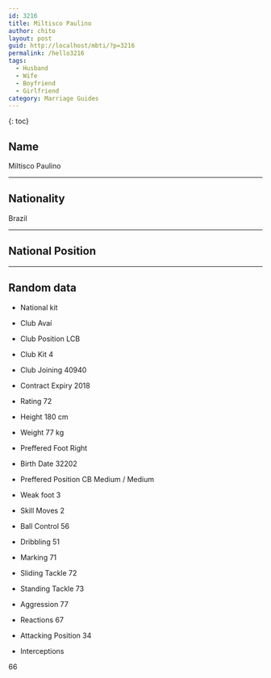 ```yaml
---
id: 3216
title: Miltisco Paulino
author: chito
layout: post
guid: http://localhost/mbti/?p=3216
permalink: /hello3216
tags:
  - Husband
  - Wife
  - Boyfriend
  - Girlfriend
category: Marriage Guides
---
```



{: toc}


## Name  
Miltisco Paulino 

* * *

## Nationality  
Brazil 

* * *

## National Position 

* * *

## Random data 

  * National kit 
  * Club 
Avaí 

  * Club Position 
LCB 

  * Club Kit 
4 

  * Club Joining 
40940 

  * Contract Expiry 
2018 

  * Rating 
72 

  * Height 
180 cm 

  * Weight 
77 kg 

  * Preffered Foot 
Right 

  * Birth Date 
32202 

  * Preffered Position 
CB Medium / Medium 

  * Weak foot 
3 

  * Skill Moves 
2 

  * Ball Control 
56 

  * Dribbling 
51 

  * Marking 
71 

  * Sliding Tackle 
72 

  * Standing Tackle 
73 

  * Aggression 
77 

  * Reactions 
67 

  * Attacking Position 
34 

  * Interceptions 

66</ul>